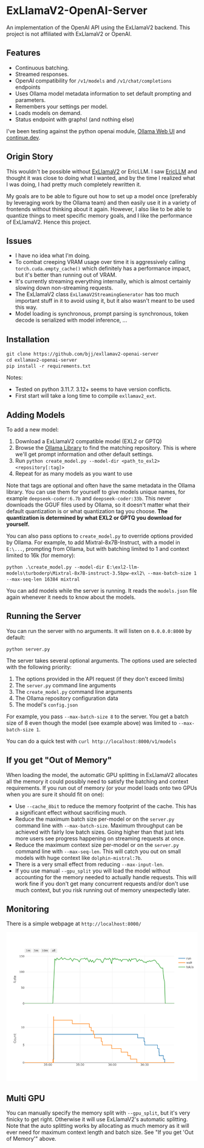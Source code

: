 # ExLlamaV2-OpenAI-Server

An implementation of the OpenAI API using the ExLlamaV2 backend.
This project is not affiliated with ExLlamaV2 or OpenAI.

## Features

* Continuous batching.
* Streamed responses.
* OpenAI compatibility for `/v1/models` and `/v1/chat/completions` endpoints
* Uses Ollama model metadata information to set default prompting and parameters.
* Remembers your settings per model.
* Loads models on demand.
* Status endpoint with graphs! (and nothing else)

I've been testing against the python openai module, [Ollama Web UI](https://github.com/ollama-webui/ollama-webui) and [continue.dev](https://continue.dev/).

## Origin Story

This wouldn't be possible without [ExLlamaV2](https://github.com/turboderp/exllamav2) or EricLLM. I saw [EricLLM](https://github.com/epolewski/EricLLM) and thought it was close to
doing what I wanted, and by the time I realized what I was doing, I had pretty much completely rewritten it.

My goals are to be able to figure out how to set up a model once (preferably by leveraging work by the Ollama team) and then easily use it in a variety of frontends without thinking about it again. However, I also like to be able to quantize things to meet specific memory goals, and I like the performance of ExLlamaV2. Hence this project.

## Issues

* I have no idea what I'm doing.
* To combat creeping VRAM usage over time it is aggressively calling `torch.cuda.empty_cache()` which definitely has a performance impact, but it's better than running out of VRAM.
* It's currently streaming everything internally, which is almost certainly slowing down non-streaming requests.
* The ExLlamaV2 class `ExLlamaV2StreamingGenerator` has too much important stuff in it to avoid using it, but it also wasn't meant to be used this way.
* Model loading is synchronous, prompt parsing is synchronous, token decode is serialized with model inference, ...

## Installation

```
git clone https://github.com/bjj/exllamav2-openai-server
cd exllamav2-openai-server
pip install -r requirements.txt
```

Notes:
* Tested on python 3.11.7. 3.12+ seems to have version conflicts.
* First start will take a long time to compile `exllamav2_ext`.

## Adding Models

To add a new model:

1. Download a ExLlamaV2 compatible model (EXL2 or GPTQ)
2. Browse the [Ollama Library](https://ollama.ai/library) to find the matching repository. This is where we'll get prompt information and other default settings.
3. Run `python create_model.py --model-dir <path_to_exl2> <repository[:tag]>`
4. Repeat for as many models as you want to use

Note that tags are optional and often have the same metadata in the Ollama library. You can use them for yourself to give models unique names, for example `deepseek-coder:6.7b` and `deepseek-coder:33b`. This never downloads the GGUF files used by Ollama, so it doesn't matter what their default quantization is or what quantization tag you choose. **The quantization is determined by what EXL2 or GPTQ you download for yourself.**

You can also pass options to `create_model.py` to override options provided by Ollama. For example, to add Mixtral-8x7B-Instruct, with a model in `E:\...`, prompting from Ollama, but with batching limited to 1 and context limited to 16k (for memory):

```
python .\create_model.py --model-dir E:\exl2-llm-models\turboderp\Mixtral-8x7B-instruct-3.5bpw-exl2\ --max-batch-size 1 --max-seq-len 16384 mixtral
```

You can add models while the server is running. It reads the `models.json` file again whenever it needs to know about the models.

## Running the Server

You can run the server with no arguments. It will listen on `0.0.0.0:8000` by default:

```
python server.py
```

The server takes several optional arguments. The options used are selected with the following priority:

1. The options provided in the API request (if they don't exceed limits)
2. The `server.py` command line arguments
3. The `create_model.py` command line arguments
4. The Ollama repository configuration data
5. The model's `config.json`

For example, you pass `--max-batch-size 8` to the server. You get a batch size of 8 even though the model (see example above) was limited to `--max-batch-size 1`.

You can do a quick test with `curl http://localhost:8000/v1/models`

## If you get "Out of Memory"

When loading the model, the automatic GPU splitting in ExLlamaV2 allocates all the memory it could possibly need to satisfy the batching and context requirements. If you run out of memory (or your model loads onto two GPUs when you are sure it should fit on one):

* Use `--cache_8bit` to reduce the memory footprint of the cache. This has a significant effect without sacrificing much.
* Reduce the maximum batch size per-model or on the `server.py` command line with `--max-batch-size`. Maximum throughput can be achieved with fairly low batch sizes. Going higher than that just lets more users see progress happening on streaming requests at once.
* Reduce the maximum context size per-model or on the `server.py` command line with `--max-seq-len`. This will catch you out on small models with huge context like `dolphin-mistral:7b`.
* There is a very small effect from reducing `--max-input-len`.
* If you use manual `--gpu_split` you will load the model without accounting for the memory needed to actually handle requests. This will work fine if you don't get many concurrent requests and/or don't use much context, but you risk running out of memory unexpectedly later.

## Monitoring

There is a simple webpage at `http://localhost:8000/`

![screenshot](batchplot.png)

## Multi GPU

You can manually specify the memory split with `--gpu_split`, but it's very finicky to get right. Otherwise it will use ExLlamaV2's automatic splitting. Note that the auto splitting works by allocating as much memory as it will ever need for maximum context length and batch size. See "If you get 'Out of Memory'" above.
